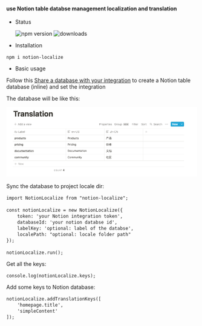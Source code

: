 
#### use Notion table databse management localization and translation 

- Status

    ![npm version](https://img.shields.io/npm/v/notion-localize)
    ![downloads](https://img.shields.io/npm/dm/notion-localize.svg)
- Installation

```
npm i notion-localize
```
- Basic usage


Follow this [Share a database with your integration](https://developers.notion.com/docs/getting-started#share-a-database-with-your-integration) to create a Notion table database (inline) and set the integration

The database will be like this:

![](https://raw.githubusercontent.com/wengcan/localize/main/packages/notion-localize/assets/WX20211122-002302.png)


Sync the database to project locale dir:

```
import NotionLocalize from "notion-localize";

const notionLocalize = new NotionLocalize({
    token: 'your Notion integration token',
    databaseId: 'your notion databse id',
    labelKey: 'optional: label of the databse',
    localePath: "optional: locale folder path"
});

notionLocalize.run();

```

Get all the keys:

```
console.log(notionLocalize.keys);
```

Add some keys to Notion database:

```
notionLocalize.addTranslationKeys([
    'homepage.title',
    'simpleContent'
]);
```




